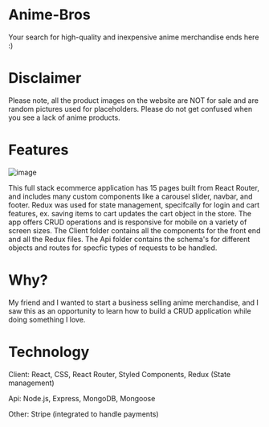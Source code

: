 # Anime-Bros
Your search for high-quality and inexpensive anime merchandise ends here :)

# Disclaimer
Please note, all the product images on the website are NOT for sale and are random pictures used for placeholders. Please do not get confused when you see a lack of anime products.

# Features

![image](https://user-images.githubusercontent.com/70664921/177393979-5cfb7457-21ad-4470-9978-f677f90c48cc.png)

This full stack ecommerce application has 15 pages built from React Router, and includes many custom components like a carousel slider, navbar, and footer. Redux was used for state management, specifcally for login and cart features, ex. saving items to cart updates the cart object in the store. The app offers CRUD operations and is responsive for mobile on a variety of screen sizes. The Client folder contains all the components for the front end and all the Redux files. The Api folder contains the schema's for different objects and routes for specfic types of requests to be handled.

# Why?
My friend and I wanted to start a business selling anime merchandise, and I saw this as an opportunity to learn how to build a CRUD application while doing something I love.
# Technology
Client: React, CSS, React Router, Styled Components, Redux (State management)

Api: Node.js, Express, MongoDB, Mongoose

Other: Stripe (integrated to handle payments)
